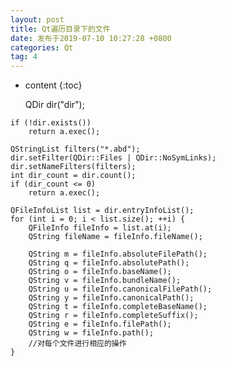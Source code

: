 ```yaml
---
layout: post
title: Qt遍历目录下的文件
date: 发布于2019-07-10 10:27:28 +0800
categories: Qt
tag: 4
---
```


* content
{:toc}


    QDir dir("dir");
<!-- more -->

    if (!dir.exists())
    	return a.exec();
    
    QStringList filters("*.abd");
    dir.setFilter(QDir::Files | QDir::NoSymLinks);
    dir.setNameFilters(filters);
    int dir_count = dir.count();
    if (dir_count <= 0)
    	return a.exec();
    
    QFileInfoList list = dir.entryInfoList();
    for (int i = 0; i < list.size(); ++i) {
    	QFileInfo fileInfo = list.at(i);
    	QString fileName = fileInfo.fileName();
    
    	QString m = fileInfo.absoluteFilePath();
    	QString q = fileInfo.absolutePath();
    	QString o = fileInfo.baseName();
    	QString v = fileInfo.bundleName();
    	QString u = fileInfo.canonicalFilePath();
    	QString y = fileInfo.canonicalPath();
    	QString t = fileInfo.completeBaseName();
    	QString r = fileInfo.completeSuffix();
    	QString e = fileInfo.filePath();
    	QString w = fileInfo.path();
    	//对每个文件进行相应的操作
    }
    


